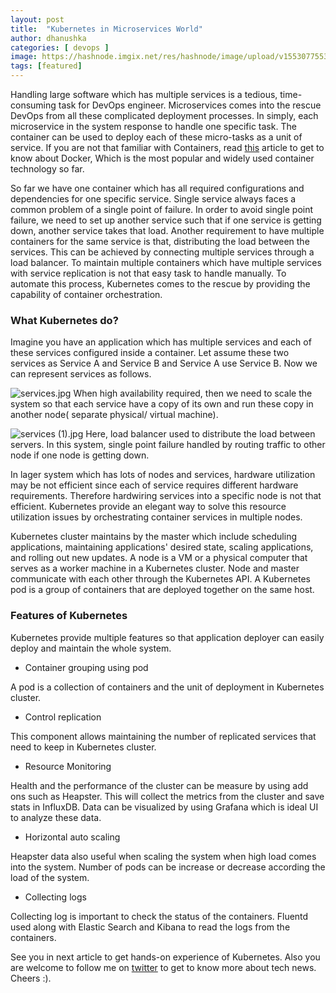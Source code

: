 ```yaml
---
layout: post
title:  "Kubernetes in Microservices World"
author: dhanushka
categories: [ devops ]
image: https://hashnode.imgix.net/res/hashnode/image/upload/v1553077553650/FpwpRvSPX.jpeg?w=500&h=263&fit=crop&crop=entropy&auto=format,enhance&q=60
tags: [featured]
---
```

Handling large software which has multiple services is a tedious, time-consuming task for DevOps engineer. Microservices comes into the rescue DevOps from all these complicated deployment processes. In simply, each microservice in the system response to handle one specific task. The container can be used to deploy each of these micro-tasks as a unit of service. If you are not that familiar with Containers, read [this](https://hashnode.com/post/introduction-to-docker-life-cycle-cjsujgkbn002agvs1pcfx99lb) article to get to know about Docker, Which is the most popular and widely used container technology so far.

So far we have one container which has all required configurations and dependencies for one specific service. Single service always faces a common problem of a single point of failure. In order to avoid single point failure, we need to set up another service such that if one service is getting down, another service takes that load. Another requirement to have multiple containers for the same service is that, distributing the load between the services. This can be achieved by connecting multiple services through a load balancer. To maintain multiple containers which have multiple services with service replication is not that easy task to handle manually. To automate this process, Kubernetes comes to the rescue by providing the capability of container orchestration.
### What Kubernetes do?
Imagine you have an application which has multiple services and each of these services configured inside a container. Let assume these two services as Service A and Service B and Service A use Service B. Now we can represent services as follows.

![services.jpg](https://cdn.hashnode.com/res/hashnode/image/upload/v1552746447509/Mk9Ql1dmR.jpeg)
When high availability required, then we need to scale the system so that each service have a copy of its own and run these copy in another node( separate physical/ virtual machine).

![services (1).jpg](https://cdn.hashnode.com/res/hashnode/image/upload/v1552746901189/QVAp0Uair.jpeg)
Here, load balancer used to distribute the load between servers. In this system, single point failure handled by routing traffic to other node if one node is getting down.

In lager system which has lots of nodes and services, hardware utilization may be not efficient since each of service requires different hardware requirements. Therefore hardwiring services into a specific node is not that efficient. Kubernetes provide an elegant way to solve this resource utilization issues by orchestrating container services in multiple nodes.

Kubernetes cluster maintains by the master which include scheduling applications, maintaining applications' desired state, scaling applications, and rolling out new updates. A node is a VM or a physical computer that serves as a worker machine in a Kubernetes cluster. Node and master communicate with each other through the Kubernetes API.
A Kubernetes pod is a group of containers that are deployed together on the same host.

### Features of Kubernetes
Kubernetes provide multiple features so that application deployer can easily deploy and maintain the whole system.
- Container grouping using pod

A pod is a collection of containers and the unit of deployment in Kubernetes cluster. 
- Control replication

This component allows maintaining the number of replicated services that need to keep in Kubernetes cluster.
- Resource Monitoring

Health and the performance of the cluster can be measure by using add ons such as Heapster. This will collect the metrics from the cluster and save stats in InfluxDB. Data can be visualized by using Grafana which is ideal UI to analyze these data.
- Horizontal auto scaling

Heapster data also useful when scaling the system when high load comes into the system. Number of pods can be increase or decrease according the load of the system.
- Collecting logs

Collecting log is important to check the status of the containers. Fluentd used along with Elastic Search and Kibana to read the logs from the containers.

See you in next article to get hands-on experience of Kubernetes. Also you are welcome to follow me on [twitter](https://twitter.com/Dhanushkamadus2) to get to know more about tech news. Cheers :).
